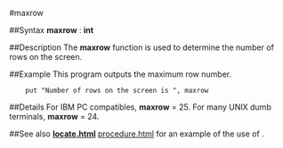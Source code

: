
#maxrow

##Syntax
**maxrow** : **int**


##Description
The **maxrow** function is used to determine the number of rows on the screen.


##Example
This program outputs the maximum row number.

        put "Number of rows on the screen is ", maxrow
##Details
For IBM PC compatibles, **maxrow** = 25. For many UNIX dumb terminals, **maxrow** = 24. 


##See also
**[locate.html](locate)** [procedure.html](procedure) for an example of the use of **[](maxrow)**.

